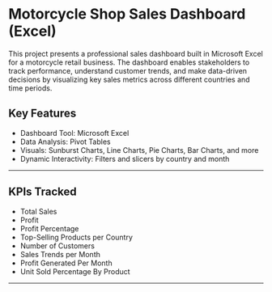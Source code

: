 # Motorcycle Shop Sales Dashboard (Excel)

This project presents a professional sales dashboard built in Microsoft Excel for a motorcycle retail business. The dashboard enables stakeholders to track performance, understand customer trends, and make data-driven decisions by visualizing key sales metrics across different countries and time periods.


## Key Features

- Dashboard Tool: Microsoft Excel  
- Data Analysis: Pivot Tables  
- Visuals: Sunburst Charts, Line Charts, Pie Charts, Bar Charts, and more  
- Dynamic Interactivity: Filters and slicers by country and month

---

## KPIs Tracked

- Total Sales
- Profit
- Profit Percentage
- Top-Selling Products per Country
- Number of Customers
- Sales Trends per Month
- Profit Generated Per Month
- Unit Sold Percentage By Product

---



